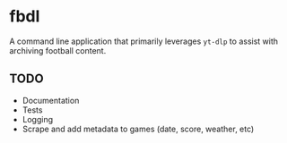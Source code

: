 # fbdl
A command line application that primarily leverages `yt-dlp` to assist with archiving football content.

## TODO
- Documentation
- Tests
- Logging
- Scrape and add metadata to games (date, score, weather, etc)